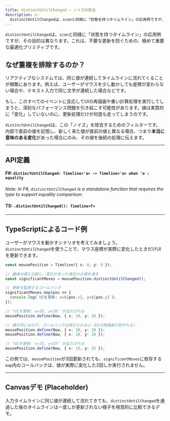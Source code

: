 ```yaml
---
title: distinctUntilChanged — ノイズの除去
description: >-
  distinctUntilChangedは、scanと同様に「状態を持つタイムライン」の応用例ですが、その目的は異なります。これは、不要な更新を防ぐための、極めて重要な最適化プリミティブです。
---
```

`distinctUntilChanged`は、`scan`と同様に「状態を持つタイムライン」の応用例ですが、その目的は異なります。これは、不要な更新を防ぐための、極めて重要な最適化プリミティブです。

## なぜ重複を排除するのか？

リアクティブなシステムでは、同じ値が連続してタイムラインに流れてくることが頻繁にあります。例えば、ユーザーがマウスを少し動かしても座標が変わらない場合や、テキスト入力で同じ文字が連続した場合などです。

もし、このすべてのイベントに反応してUIの再描画や重い計算処理を実行してしまうと、深刻なパフォーマンス問題を引き起こす可能性があります。値は実質的に「変化」していないのに、更新処理だけが何度も走ってしまうのです。

`distinctUntilChanged`は、この「ノイズ」を除去するためのフィルターです。内部で直前の値を記憶し、新しく来た値が直前の値と異なる場合、つまり**本当に意味のある変化**があった場合にのみ、その値を後続の処理に伝えます。

-----

## API定義

#### F\#: `distinctUntilChanged: Timeline<'a> -> Timeline<'a> when 'a : equality`

*Note: In F\#, `distinctUntilChanged` is a standalone function that requires the type to support equality comparison.*

#### TS: `.distinctUntilChanged(): Timeline<T>`

-----

## TypeScriptによるコード例

ユーザーがマウスを動かすシナリオを考えてみましょう。`distinctUntilChanged`を使うことで、マウス座標が実際に変化したときだけUIを更新できます。

```typescript
const mousePosition = Timeline({ x: 0, y: 0 });

// 最後の値と比較し、変化があった場合のみ値を通す
const significantMoves = mousePosition.distinctUntilChanged();

// 更新を監視するコールバック
significantMoves.map(pos => {
  console.log(`UIを更新: x=${pos.x}, y=${pos.y}`);
});

// "UIを更新: x=10, y=20" が出力される
mousePosition.define(Now, { x: 10, y: 20 });

// 値が同じなので、コールバックは実行されない（UIの再描画が防がれる）
mousePosition.define(Now, { x: 10, y: 20 });
mousePosition.define(Now, { x: 10, y: 20 });

// "UIを更新: x=15, y=25" が出力される
mousePosition.define(Now, { x: 15, y: 25 });
```

この例では、`mousePosition`が3回更新されても、`significantMoves`に依存する`map`内のコールバックは、値が実際に変化した2回しか実行されません。

-----

## Canvasデモ (Placeholder)

入力タイムラインに同じ値が連続して流れてきても、`distinctUntilChanged`を通過した後のタイムラインは一度しか更新されない様子を視覚的に比較できるデモ。

